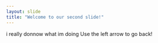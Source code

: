```yaml
---
layout: slide
title: "Welcome to our second slide!"
---
```

i really donnow what im doing
Use the left arrow to go back!
